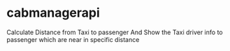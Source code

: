 # cabmanagerapi

Calculate Distance from Taxi to passenger 
And Show the Taxi driver info to passenger which are near in specific distance
